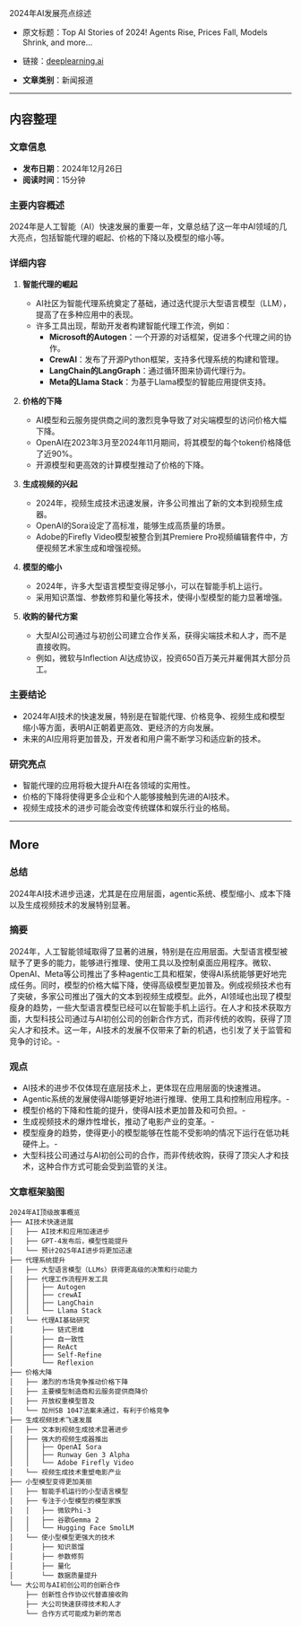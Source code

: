 2024年AI发展亮点综述

- 原文标题：Top AI Stories of 2024! Agents Rise, Prices Fall, Models Shrink, and more...
- 链接：[deeplearning.ai](https://www.deeplearning.ai/the-batch/issue-281/?utm_campaign=The%20Batch&utm_medium=email&_hsenc=p2ANqtz--odtnSGrmJSlc0rcTmsH8uk4I-nGjG74CY_h6bii2y-OQ4HlpPJ57c6YlRJxXxuuipFa62vWZVlUmhHMoGNYKTIwWJzA&_hsmi=341008988&utm_content=341008988&utm_source=hs_email)

- **文章类别**：新闻报道

---

## 内容整理

### 文章信息
- **发布日期**：2024年12月26日
- **阅读时间**：15分钟

### 主要内容概述
2024年是人工智能（AI）快速发展的重要一年，文章总结了这一年中AI领域的几大亮点，包括智能代理的崛起、价格的下降以及模型的缩小等。

### 详细内容

1. **智能代理的崛起**
   - AI社区为智能代理系统奠定了基础，通过迭代提示大型语言模型（LLM），提高了在多种应用中的表现。
   - 许多工具出现，帮助开发者构建智能代理工作流，例如：
     - **Microsoft的Autogen**：一个开源的对话框架，促进多个代理之间的协作。
     - **CrewAI**：发布了开源Python框架，支持多代理系统的构建和管理。
     - **LangChain的LangGraph**：通过循环图来协调代理行为。
     - **Meta的Llama Stack**：为基于Llama模型的智能应用提供支持。

2. **价格的下降**
   - AI模型和云服务提供商之间的激烈竞争导致了对尖端模型的访问价格大幅下降。
   - OpenAI在2023年3月至2024年11月期间，将其模型的每个token价格降低了近90%。
   - 开源模型和更高效的计算模型推动了价格的下降。

3. **生成视频的兴起**
   - 2024年，视频生成技术迅速发展，许多公司推出了新的文本到视频生成器。
   - OpenAI的Sora设定了高标准，能够生成高质量的场景。
   - Adobe的Firefly Video模型被整合到其Premiere Pro视频编辑套件中，方便视频艺术家生成和增强视频。

4. **模型的缩小**
   - 2024年，许多大型语言模型变得足够小，可以在智能手机上运行。
   - 采用知识蒸馏、参数修剪和量化等技术，使得小型模型的能力显著增强。

5. **收购的替代方案**
   - 大型AI公司通过与初创公司建立合作关系，获得尖端技术和人才，而不是直接收购。
   - 例如，微软与Inflection AI达成协议，投资650百万美元并雇佣其大部分员工。

### 主要结论
- 2024年AI技术的快速发展，特别是在智能代理、价格竞争、视频生成和模型缩小等方面，表明AI正朝着更高效、更经济的方向发展。
- 未来的AI应用将更加普及，开发者和用户需不断学习和适应新的技术。

### 研究亮点
- 智能代理的应用将极大提升AI在各领域的实用性。
- 价格的下降将使得更多企业和个人能够接触到先进的AI技术。
- 视频生成技术的进步可能会改变传统媒体和娱乐行业的格局。

---

## More
### 总结

2024年AI技术进步迅速，尤其是在应用层面，agentic系统、模型缩小、成本下降以及生成视频技术的发展特别显著。

### 摘要

2024年，人工智能领域取得了显著的进展，特别是在应用层面。大型语言模型被赋予了更多的能力，能够进行推理、使用工具以及控制桌面应用程序。微软、OpenAI、Meta等公司推出了多种agentic工具和框架，使得AI系统能够更好地完成任务。同时，模型的价格大幅下降，使得高级模型更加普及。例成视频技术也有了突破，多家公司推出了强大的文本到视频生成模型。此外，AI领域也出现了模型瘦身的趋势，一些大型语言模型已经可以在智能手机上运行。在人才和技术获取方面，大型科技公司通过与AI初创公司的创新合作方式，而非传统的收购，获得了顶尖人才和技术。这一年，AI技术的发展不仅带来了新的机遇，也引发了关于监管和竞争的讨论。-

### 观点

- AI技术的进步不仅体现在底层技术上，更体现在应用层面的快速推进。
- Agentic系统的发展使得AI能够更好地进行推理、使用工具和控制应用程序。-
- 模型价格的下降和性能的提升，使得AI技术更加普及和可负担。-
- 生成视频技术的爆炸性增长，推动了电影产业的变革。-
- 模型瘦身的趋势，使得更小的模型能够在性能不受影响的情况下运行在低功耗硬件上。-
- 大型科技公司通过与AI初创公司的合作，而非传统收购，获得了顶尖人才和技术，这种合作方式可能会受到监管的关注。


### 文章框架脑图


```
2024年AI顶级故事概览
├── AI技术快速进展
│   ├── AI技术和应用加速进步
│   ├── GPT-4发布后，模型性能提升
│   └── 预计2025年AI进步将更加迅速
├── 代理系统提升
│   ├── 大型语言模型（LLMs）获得更高级的决策和行动能力
│   ├── 代理工作流程开发工具
│   │   ├── Autogen
│   │   ├── crewAI
│   │   ├── LangChain
│   │   └── Llama Stack
│   └── 代理AI基础研究
│       ├── 链式思维
│       ├── 自一致性
│       ├── ReAct
│       ├── Self-Refine
│       └── Reflexion
├── 价格大降
│   ├── 激烈的市场竞争推动价格下降
│   ├── 主要模型制造商和云服务提供商降价
│   ├── 开放权重模型普及
│   └── 加州SB 1047法案未通过，有利于价格竞争
├── 生成视频技术飞速发展
│   ├── 文本到视频生成技术显著进步
│   ├── 强大的视频生成器推出
│   │   ├── OpenAI Sora
│   │   ├── Runway Gen 3 Alpha
│   │   └── Adobe Firefly Video
│   └── 视频生成技术重塑电影产业
├── 小型模型变得更加美丽
│   ├── 智能手机运行的小型语言模型
│   ├── 专注于小型模型的模型家族
│   │   ├── 微软Phi-3
│   │   ├── 谷歌Gemma 2
│   │   └── Hugging Face SmolLM
│   └── 使小型模型更强大的技术
│       ├── 知识蒸馏
│       ├── 参数修剪
│       ├── 量化
│       └── 数据质量提升
└── 大公司与AI初创公司的创新合作
    ├── 创新性合作协议代替直接收购
    ├── 大公司快速获得技术和人才
    └── 合作方式可能成为新的常态
```



